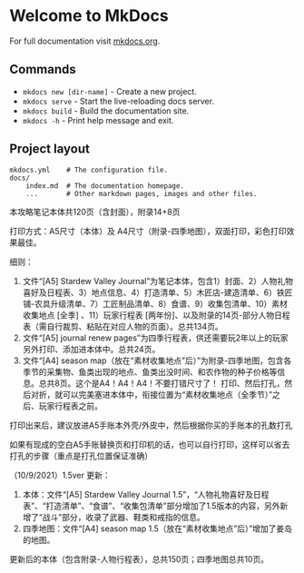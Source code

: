 # Welcome to MkDocs

For full documentation visit [mkdocs.org](https://www.mkdocs.org).

## Commands

* `mkdocs new [dir-name]` - Create a new project.
* `mkdocs serve` - Start the live-reloading docs server.
* `mkdocs build` - Build the documentation site.
* `mkdocs -h` - Print help message and exit.

## Project layout

    mkdocs.yml    # The configuration file.
    docs/
        index.md  # The documentation homepage.
        ...       # Other markdown pages, images and other files.


本攻略笔记本体共120页（含封面），附录14+8页

打印方式：A5尺寸（本体）及 A4尺寸（附录-四季地图），双面打印，彩色打印效果最佳。


细则：

1. 文件“[A5] Stardew Valley Journal”为笔记本体，包含1）封面、2）人物礼物喜好及日程表、3）地点信息、4）打造清单、5）木匠店-建造清单、6）铁匠铺-农具升级清单、7）工匠制品清单、8）食谱、9）收集包清单、10）素材收集地点 [全季] 、11）玩家行程表 [两年份]、以及附录的14页-部分人物日程表（需自行裁剪、粘贴在对应人物的页面）。总共134页。
2. 文件“[A5] journal renew pages”为四季行程表，供还需要玩2年以上的玩家另外打印、添加进本体中。总共24页。
3. 文件“[A4] season map（放在“素材收集地点”后）”为附录-四季地图，包含各季节的采集物、鱼类出现的地点、鱼类出没时间、和农作物的种子价格等信息。总共8页。这个是A4！A4！A4！不要打错尺寸了！ 打印、然后打孔，然后对折，就可以完美塞进本体中，衔接位置为“素材收集地点（全季节）”之后、玩家行程表之前。


打印出来后，建议放进A5手账本外壳/外皮中，然后根据你买的手账本的孔数打孔

如果有现成的空白A5手账替换页和打印机的话，也可以自行打印，这样可以省去打孔的步骤（重点是打孔位置保证准确）


（10/9/2021）1.5ver 更新：

1. 本体：文件“[A5] Stardew Valley Journal 1.5”，“人物礼物喜好及日程表”、“打造清单”、“食谱”、“收集包清单”部分增加了1.5版本的内容，另外新增了“战斗”部分，收录了武器、鞋类和戒指的信息。
2. 四季地图：文件“[A4] season map 1.5（放在“素材收集地点”后）”增加了姜岛的地图。

更新后的本体（包含附录-人物行程表），总共150页；四季地图总共10页。
